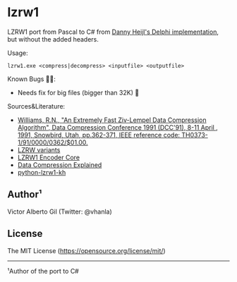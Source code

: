 # lzrw1
LZRW1 port from Pascal to C# from [Danny Heijl's Delphi implementation](https://www.sac.sk/download/pack/tlzrw1.zip), but without the added headers.

Usage:

`lzrw1.exe <compress|decompress> <inputfile> <outputfile>`



Known Bugs 🐛🔧:
- Needs fix for big files (bigger than 32K) 🙈

Sources&Literature:
- [Williams, R.N., "An Extremely Fast Ziv-Lempel Data Compression Algorithm", Data Compression Conference 1991 (DCC'91),  8-11 April , 1991, Snowbird, Utah, pp.362-371, IEEE reference code: TH0373-1/91/0000/0362/$01.00. ](http://www.ross.net/compression/lzrw1.html)
- [LZRW variants](https://en.wikipedia.org/wiki/LZRW)
- [LZRW1 Encoder Core](https://opencores.org/websvn/filedetails?repname=lzrw1-compressor-core&path=%2Flzrw1-compressor-core%2Ftrunk%2Fdocumentation%2FLZRW1+Compressor+Core+V1.0.pdf)
- [Data Compression Explained](https://mattmahoney.net/dc/dce.html#Section_53)
- [python-lzrw1-kh](https://github.com/nmantani/python-lzrw1-kh)

## Author¹
Victor Alberto Gil (Twitter: @vhanla)

## License
The MIT License (https://opensource.org/license/mit/)

____
¹Author of the port to C#
